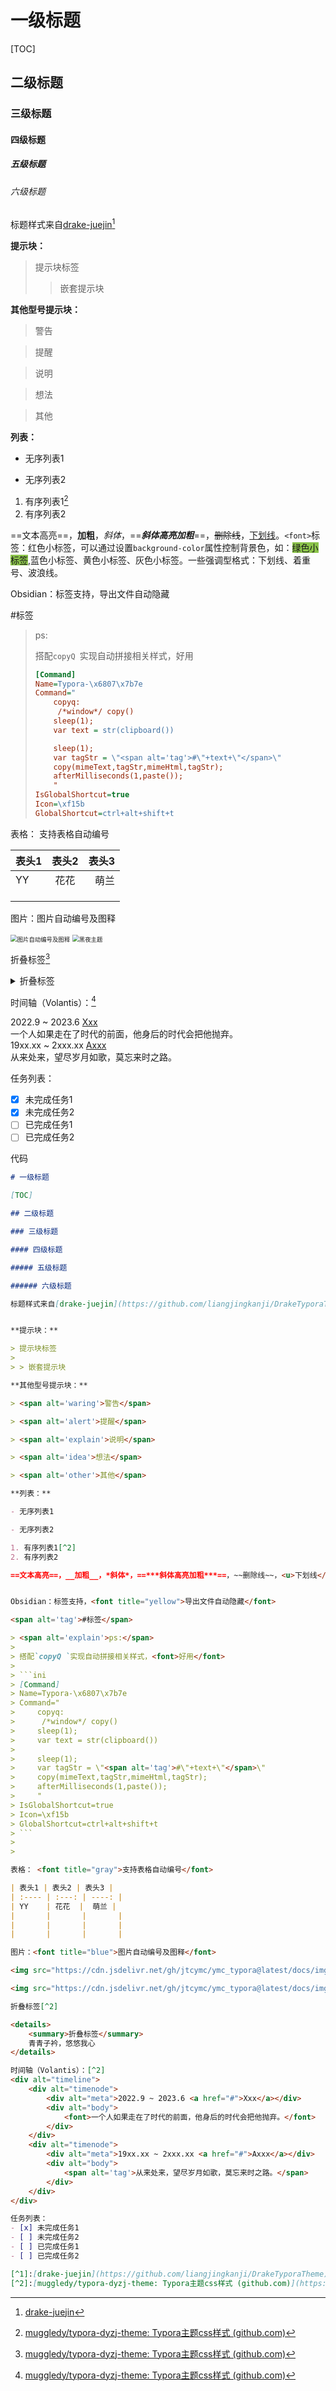 # 一级标题

[TOC]

## 二级标题

### 三级标题

#### 四级标题

##### 五级标题

###### 六级标题

标题样式来自[drake-juejin](https://github.com/liangjingkanji/DrakeTyporaTheme)[^1]



**提示块：**

> 提示块标签
>
> > 嵌套提示块

**其他型号提示块：**

> <span alt='waring'>警告</span>

> <span alt='alert'>提醒</span>

> <span alt='explain'>说明</span>

> <span alt='idea'>想法</span>

> <span alt='other'>其他</span>

**列表：**

- 无序列表1

- 无序列表2

1. 有序列表1[^2]
2. 有序列表2

==文本高亮==，__加粗__，*斜体*，==***斜体高亮加粗***==，~~删除线~~，<u>下划线</u>。`<font>`标签：<font>红色小标签</font>，可以通过设置`background-color`属性控制背景色，如：<font style="background-color:#8bc34a">绿色小标签</font>,<font title="blue">蓝色小标签</font>、<font title="yellow">黄色小标签</font>、<font title="gray">灰色小标签</font>。一些强调型格式：<span alt="underline">下划线</span>、<span alt="emp">着重号</span>、<span alt="wavy">波浪线</span>。



Obsidian：标签支持，<font title="yellow">导出文件自动隐藏</font>

<span alt='tag'>#标签</span>

> <span alt='explain'>ps:</span>
>
> 搭配`copyQ `实现自动拼接相关样式，<font>好用</font>
>
> ```ini
> [Command]
> Name=Typora-\x6807\x7b7e
> Command="
>     copyq:
>      /*window*/ copy()
>     sleep(1);
>     var text = str(clipboard())
> 
>     sleep(1);
>     var tagStr = \"<span alt='tag'>#\"+text+\"</span>\"
>     copy(mimeText,tagStr,mimeHtml,tagStr);
>     afterMilliseconds(1,paste());
>     "
> IsGlobalShortcut=true
> Icon=\xf15b
> GlobalShortcut=ctrl+alt+shift+t
> ```
>
> 



表格： <font title="gray">支持表格自动编号</font>

| 表头1 | 表头2 | 表头3 |
| :---- | :---: | ----: |
| YY    | 花花  |  萌兰 |
|       |       |       |
|       |       |       |
|       |       |       |

图片：<font title="blue">图片自动编号及图释</font>

<img src="https://cdn.jsdelivr.net/gh/jtcymc/ymc_typora@latest/docs/imgs/shaw-light.png" style="zoom: 67%;" alt="图片自动编号及图释" />

<img src="https://cdn.jsdelivr.net/gh/jtcymc/ymc_typora@latest/docs/imgs/shaw-dark.png" style="zoom: 67%;" alt="黑夜主题" />



折叠标签[^2]

<details>
    <summary>折叠标签</summary>
    青青子衿，悠悠我心
</details>



时间轴（Volantis）：[^2]

<div alt="timeline">
    <div alt="timenode">
        <div alt="meta">2022.9 ~ 2023.6 <a href="#">Xxx</a></div>
        <div alt="body">
            <font>一个人如果走在了时代的前面，他身后的时代会把他抛弃。</font>
        </div>
    </div>
    <div alt="timenode">
        <div alt="meta">19xx.xx ~ 2xxx.xx <a href="#">Axxx</a></div>
        <div alt="body">
            <span alt='tag'>从来处来，望尽岁月如歌，莫忘来时之路。</span>
        </div>
    </div>
</div>



任务列表：

- [x] 未完成任务1
- [x] 未完成任务2
- [ ] 已完成任务1
- [ ] 已完成任务2

[^1]:[drake-juejin](https://github.com/liangjingkanji/DrakeTyporaTheme)
[^2]:[muggledy/typora-dyzj-theme: Typora主题css样式 (github.com)](https://github.com/muggledy/typora-dyzj-theme/tree/master)





<font title='green'>代码</font>

```markdown
# 一级标题

[TOC]

## 二级标题

### 三级标题

#### 四级标题

##### 五级标题

###### 六级标题

标题样式来自[drake-juejin](https://github.com/liangjingkanji/DrakeTyporaTheme)[^1]


**提示块：**

> 提示块标签
>
> > 嵌套提示块

**其他型号提示块：**

> <span alt='waring'>警告</span>

> <span alt='alert'>提醒</span>

> <span alt='explain'>说明</span>

> <span alt='idea'>想法</span>

> <span alt='other'>其他</span>

**列表：**

- 无序列表1

- 无序列表2

1. 有序列表1[^2]
2. 有序列表2

==文本高亮==，__加粗__，*斜体*，==***斜体高亮加粗***==，~~删除线~~，<u>下划线</u>。`<font>`标签：<font>红色小标签</font>，可以通过设置`background-color`属性控制背景色，如：<font style="background-color:#8bc34a">绿色小标签</font>,<font title="blue">蓝色小标签</font>、<font title="yellow">黄色小标签</font>、<font title="gray">灰色小标签</font>。一些强调型格式：<span alt="underline">下划线</span>、<span alt="emp">着重号</span>、<span alt="wavy">波浪线</span>。


Obsidian：标签支持，<font title="yellow">导出文件自动隐藏</font>

<span alt='tag'>#标签</span>

> <span alt='explain'>ps:</span>
>
> 搭配`copyQ `实现自动拼接相关样式，<font>好用</font>
>
> ```ini
> [Command]
> Name=Typora-\x6807\x7b7e
> Command="
>     copyq:
>      /*window*/ copy()
>     sleep(1);
>     var text = str(clipboard())
> 
>     sleep(1);
>     var tagStr = \"<span alt='tag'>#\"+text+\"</span>\"
>     copy(mimeText,tagStr,mimeHtml,tagStr);
>     afterMilliseconds(1,paste());
>     "
> IsGlobalShortcut=true
> Icon=\xf15b
> GlobalShortcut=ctrl+alt+shift+t
> ```
>
> 

表格： <font title="gray">支持表格自动编号</font>

| 表头1 | 表头2 | 表头3 |
| :---- | :---: | ----: |
| YY    | 花花  |  萌兰 |
|       |       |       |
|       |       |       |
|       |       |       |

图片：<font title="blue">图片自动编号及图释</font>

<img src="https://cdn.jsdelivr.net/gh/jtcymc/ymc_typora@latest/docs/imgs/shaw-light.png" style="zoom: 67%;" alt="图片自动编号及图释" />

<img src="https://cdn.jsdelivr.net/gh/jtcymc/ymc_typora@latest/docs/imgs/shaw-dark.png" style="zoom: 67%;" alt="黑夜主题" />

折叠标签[^2]

<details>
    <summary>折叠标签</summary>
    青青子衿，悠悠我心
</details>

时间轴（Volantis）：[^2]
<div alt="timeline">
    <div alt="timenode">
        <div alt="meta">2022.9 ~ 2023.6 <a href="#">Xxx</a></div>
        <div alt="body">
            <font>一个人如果走在了时代的前面，他身后的时代会把他抛弃。</font>
        </div>
    </div>
    <div alt="timenode">
        <div alt="meta">19xx.xx ~ 2xxx.xx <a href="#">Axxx</a></div>
        <div alt="body">
            <span alt='tag'>从来处来，望尽岁月如歌，莫忘来时之路。</span>
        </div>
    </div>
</div>

任务列表：
- [x] 未完成任务1
- [ ] 未完成任务2
- [ ] 已完成任务1
- [ ] 已完成任务2

[^1]:[drake-juejin](https://github.com/liangjingkanji/DrakeTyporaTheme)
[^2]:[muggledy/typora-dyzj-theme: Typora主题css样式 (github.com)](https://github.com/muggledy/typora-dyzj-theme/tree/master)


```

